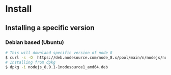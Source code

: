 # Install

## Installing a specific version

### Debian based (Ubuntu)

```sh
# This will downlaod specific version of node 8
$ curl -s -O  https://deb.nodesource.com/node_8.x/pool/main/n/nodejs/nodejs_8.9.1-1nodesource1_amd64.deb
# Installing from dpkg
$ dpkg -i nodejs_8.9.1-1nodesource1_amd64.deb
```
